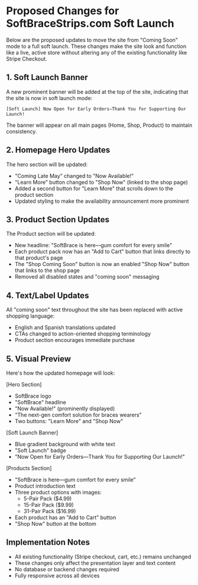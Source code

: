# Proposed Changes for SoftBraceStrips.com Soft Launch

Below are the proposed updates to move the site from "Coming Soon" mode to a full soft launch. These changes make the site look and function like a live, active store without altering any of the existing functionality like Stripe Checkout.

## 1. Soft Launch Banner

A new prominent banner will be added at the top of the site, indicating that the site is now in soft launch mode:

```
[Soft Launch] Now Open for Early Orders—Thank You for Supporting Our Launch!
```

The banner will appear on all main pages (Home, Shop, Product) to maintain consistency.

## 2. Homepage Hero Updates

The hero section will be updated:
- "Coming Late May" changed to "Now Available!"
- "Learn More" button changed to "Shop Now" (linked to the shop page)
- Added a second button for "Learn More" that scrolls down to the product section
- Updated styling to make the availability announcement more prominent

## 3. Product Section Updates

The Product section will be updated:
- New headline: "SoftBrace is here—gum comfort for every smile"
- Each product pack now has an "Add to Cart" button that links directly to that product's page
- The "Shop Coming Soon" button is now an enabled "Shop Now" button that links to the shop page
- Removed all disabled states and "coming soon" messaging

## 4. Text/Label Updates

All "coming soon" text throughout the site has been replaced with active shopping language:
- English and Spanish translations updated
- CTAs changed to action-oriented shopping terminology
- Product section encourages immediate purchase

## 5. Visual Preview

Here's how the updated homepage will look:

[Hero Section]
- SoftBrace logo
- "SoftBrace" headline
- "Now Available!" (prominently displayed)
- "The next-gen comfort solution for braces wearers"
- Two buttons: "Learn More" and "Shop Now"

[Soft Launch Banner]
- Blue gradient background with white text
- "Soft Launch" badge
- "Now Open for Early Orders—Thank You for Supporting Our Launch!"

[Products Section]
- "SoftBrace is here—gum comfort for every smile"
- Product introduction text
- Three product options with images:
  - 5-Pair Pack ($4.99)
  - 15-Pair Pack ($9.99)
  - 31-Pair Pack ($16.99)
- Each product has an "Add to Cart" button
- "Shop Now" button at the bottom

## Implementation Notes

- All existing functionality (Stripe checkout, cart, etc.) remains unchanged
- These changes only affect the presentation layer and text content
- No database or backend changes required
- Fully responsive across all devices 